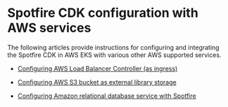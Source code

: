 # Spotfire CDK configuration with AWS services

The following articles provide instructions for configuring and integrating the Spotfire CDK in AWS EKS with various other AWS supported services.

- [Configuring AWS Load Balancer Controller (as ingress)](./alb-ingress.md)

- [Configuring AWS S3 bucket as external library storage](./s3.md)

- [Configuring Amazon relational database service with Spotfire](./rds.md)